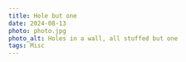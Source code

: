 ```yaml
---
title: Hole but one
date: 2024-08-13
photo: photo.jpg
photo_alt: Holes in a wall, all stuffed but one
tags: Misc
---
```

